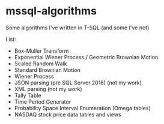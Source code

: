 # mssql-algorithms
Some algorithms I've written in T-SQL (and some I've not)

List:
- Box-Muller Transform
- Exponential Wiener Process / Geometric Brownian Motion
- Scaled Random Walk
- Standard Brownian Motion
- Wiener Process
- JSON parsing (pre SQL Server 2016) (not my work)
- XML parsing (not my work)
- Tally Table
- Time Period Generator
- Probability Space Interval Enumeration (Omega tables)
- NASDAQ stock price data tables and views
